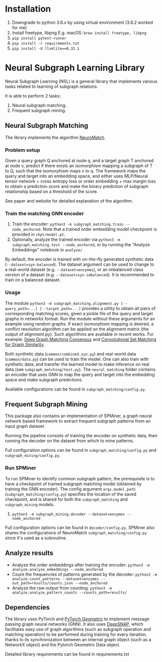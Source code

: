 # Installation

1. Downgrade to python 3.6.x by using virtual environment (3.6.2 worked for me)
2. Install freetype, libpng
   E.g. macOS: `brew install freetype, libpng`
3. `pip install pytest-runner`
4. `pip install -r requirements.txt`
5. `pip install -U llvmlite==0.32.1`

# Neural Subgraph Learning Library

Neural Subgraph Learning (NSL) is a general library that implements various tasks related to
learning of subgraph relations.

It is able to perform 2 tasks:

1. Neural subgraph matching.
2. Frequent subgraph mining.

## Neural Subgraph Matching

The library implements the algorithm [NeuroMatch](http://snap.stanford.edu/subgraph-matching/).

### Problem setup

Given a query graph Q anchored at node q, and a target graph T anchored at node v,
predict if there exists an isomorphism mapping a subgraph of T to Q, such that the isomorphism maps
v to q.
The framework maps the query and target into an embedding space, and either uses MLP/Neural tensor network + cross entropy loss
or order embedding + max margin loss to obtain a prediction score and make the binary prediction of subgraph relationship based on a
threshold of the score.

See paper and website for detailed explanation of the algorithm.

### Train the matching GNN encoder

1. Train the encoder: `python3 -m subgraph_matching.train --node_anchored`. Note that a trained order embedding model checkpoint is provided in `ckpt/model.pt`.
2. Optionally, analyze the trained encoder via `python3 -m subgraph_matching.test --node_anchored`, or by running the "Analyze Embeddings" notebook in `analyze/`

By default, the encoder is trained with on-the-fly generated synthetic data (`--dataset=syn-balanced`). The dataset argument can be used to change to a real-world dataset (e.g. `--dataset=enzymes`), or an imbalanced class version of a dataset (e.g. `--dataset=syn-imbalanced`). It is recommended to train on a balanced dataset.

### Usage

The module `python3 -m subgraph_matching.alignment.py [--query_path=...] [--target_path=...]` provides a utility to obtain all pairs of corresponding matching scores, given a pickle file of the query and target graphs in networkx format. Run the module without these arguments for an example using random graphs.
If exact isomorphism mapping is desired, a conflict resolution algorithm can be applied on the
alignment matrix (the output of alignment.py).
Such algorithms are available in recent works. For example: [Deep Graph Matching
Consensus](https://arxiv.org/abs/2001.09621) and [Convolutional Set Matching for Graph
Similarity](https://arxiv.org/abs/1810.10866).

Both synthetic data (`common/combined_syn.py`) and real-world data (`common/data.py`) can be used to train the model.
One can also train with synthetic data, and transfer the learned model to make inference on real
data (see `subgraph_matching/test.py`).
The `neural_matching` folder contains an encoder that uses GNN to map the query and target into the
embedding space and make subgraph predictions.

Available configurations can be found in `subgraph_matching/config.py`.

## Frequent Subgraph Mining

This package also contains an implementation of SPMiner, a graph neural network based framework to extract frequent subgraph patterns from an input graph dataset.

Running the pipeline consists of training the encoder on synthetic data, then running the decoder on the dataset from which to mine patterns.

Full configuration options can be found in `subgraph_matching/config.py` and `subgraph_mining/config.py`.

### Run SPMiner

To run SPMiner to identify common subgraph pattern, the prerequisite is to have a checkpoint of
trained subgraph matching model (obtained by training the GNN encoder).
The config argument `args.model_path` (`subgraph_matching/config.py`) specifies the location of the
saved checkpoint, and is shared for both the `subgraph_matching` and `subgraph_mining` models.

1. `python3 -m subgraph_mining.decoder --dataset=enzymes --node_anchored`

Full configuration options can be found in `decoder/config.py`. SPMiner also shares the
configurations of NeuroMatch `subgraph_matching/config.py` since it's used as a subroutine.

## Analyze results

- Analyze the order embeddings after training the encoder: `python3 -m analyze.analyze_embeddings --node_anchored`
- Count the frequencies of patterns generated by the decoder: `python3 -m analyze.count_patterns --dataset=enzymes --out_path=results/counts.json --node_anchored`
- Analyze the raw output from counting: `python3 -m analyze.analyze_pattern_counts --counts_path=results/`

## Dependencies

The library uses PyTorch and [PyTorch Geometric](https://github.com/rusty1s/pytorch_geometric) to implement message passing graph neural networks (GNN).
It also uses [DeepSNAP](https://github.com/snap-stanford/deepsnap), which facilitates easy use
of graph algorithms (such as subgraph operation and matching operation) to be performed during training for every iteration,
thanks to its synchronization between an internal graph object (such as a NetworkX object) and the Pytorch Geometric Data object.

Detailed library requirements can be found in requirements.txt
